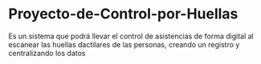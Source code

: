 # Proyecto-de-Control-por-Huellas
Es un sistema que podrá llevar el control de asistencias de forma digital al escanear las huellas dactilares de las personas, creando un registro y centralizando los datos
